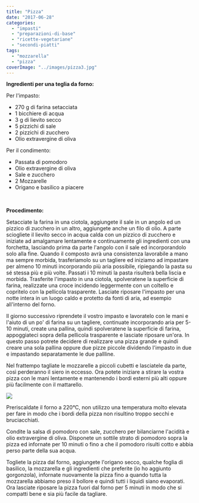 ```yaml
---
title: "Pizza"
date: "2017-06-28"
categories: 
  - "impasti"
  - "preparazioni-di-base"
  - "ricette-vegetariane"
  - "secondi-piatti"
tags: 
  - "mozzarella"
  - "pizza"
coverImage: "../images/pizza3.jpg"
---
```


**Ingredienti per una teglia da forno:**

Per l'impasto:

- 270 g di farina setacciata
- 1 bicchiere di acqua
- 3 g di lievito secco
- 5 pizzichi di sale
- 2 pizzichi di zucchero
- Olio extravergine di oliva

Per il condimento:

- Passata di pomodoro
- Olio extravergine di oliva
- Sale e zucchero
- 2 Mozzarelle
- Origano e basilico a piacere

 

**Procedimento:**

Setacciate la farina in una ciotola, aggiungete il sale in un angolo ed un pizzico di zucchero in un altro, aggiungete anche un filo di olio. A parte sciogliete il lievito secco in acqua calda con un pizzico di zucchero e iniziate ad amalgamare lentamente e continuamente gli ingredienti con una forchetta, lasciando prima da parte l'angolo con il sale ed incorporandolo solo alla fine. Quando il composto avrà una consistenza lavorabile a mano ma sempre morbida, trasferiamolo su un tagliere ed iniziamo ad impastare per almeno 10 minuti incorporando più aria possibile, ripiegando la pasta su sé stessa più e più volte. Passati i 10 minuti la pasta risulterà bella liscia e morbida. Trasferite l'impasto in una ciotola, spolveratene la superficie di farina, realizzate una croce incidendo leggermente con un coltello e copritelo con la pellicola trasparente. Lasciate riposare l'impasto per una notte intera in un luogo caldo e protetto da fonti di aria, ad esempio all'interno del forno.

Il giorno successivo riprendete il vostro impasto e lavoratelo con le mani e l'aiuto di un po' di farina su un tagliere, continuate incorporando aria per 5-10 minuti, create una pallina, quindi spolveratene la superficie di farina, appoggiateci sopra della pellicola trasparente e lasciate riposare un'ora. In questo passo potrete decidere di realizzare una pizza grande e quindi creare una sola pallina oppure due pizze piccole dividendo l'impasto in due e impastando separatamente le due pallline.

Nel frattempo tagliate le mozzarelle a piccoli cubetti e lasciatele da parte, così perderanno il siero in eccesso. Ora potete iniziare a stirare la vostra pizza con le mani lentamente e mantenendo i bordi esterni più alti oppure più facilmente con il mattarello.

![](https://cucinadalnord.it/wp-content/uploads/2017/06/Pizza.jpg)

Preriscaldate il forno a 220°C, non utilizzo una temperatura molto elevata per fare in modo che i bordi della pizza non risultino troppo secchi e bruciacchiati.

Condite la salsa di pomodoro con sale, zucchero per bilanciarne l'acidità e olio extravergine di oliva. Disponete un sottile strato di pomodoro sopra la pizza ed infornate per 10 minuti o fino a che il pomodoro risulti cotto e abbia perso parte della sua acqua.

Togliete la pizza dal forno, aggiungete l'origano secco, qualche foglia di basilico, la mozzarella e gli ingredienti che preferite (io ho aggiunto gorgonzola), infornate nuovamente la pizza fino a quando tutta la mozzarella abbiamo preso il bollore e quindi tutti i liquidi siano evaporati. Ora lasciate riposare la pizza fuori dal forno per 5 minuti in modo che si compatti bene e sia più facile da tagliare.

